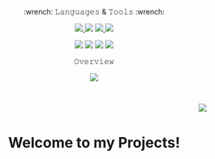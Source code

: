
   
<p align="center">:wrench: 𝙻𝚊𝚗𝚐𝚞𝚊𝚐𝚎𝚜 & 𝚃𝚘𝚘𝚕𝚜 :wrench:</p>

<p align="center">
  <a href="https://www.gnu.org/software/bash/"> 
    <img src="https://img.shields.io/badge/-BASH-000000?style=for-the-badge&logo=BASH">
  </a> 
  <img src="https://img.shields.io/badge/-Linux-000000?style=for-the-badge&logo=Linux"> 
  <a href="https://python.org/"> 
    <img src="https://img.shields.io/badge/-Python-000000?style=for-the-badge&logo=Python">
  </a>
  <img src="https://img.shields.io/badge/-Markdown-000000?style=for-the-badge&logo=Markdown"> 
  
</p> 

<p align="center"> 
  <img src="https://img.shields.io/badge/-Shell-000000?style=for-the-badge&logo=Shell"> 
  <img src="https://img.shields.io/badge/-Terraform-000000?style=for-the-badge&logo=Terraform"> 
  <img src="https://img.shields.io/badge/-Ansible-000000?style=for-the-badge&logo=Ansible">
  <img src="https://img.shields.io/badge/-Wireguard-000000?style=for-the-badge&logo=Wireguard"> 
</p>

<p align="center">𝙾𝚟𝚎𝚛𝚟𝚒𝚎𝚠</p>
  <p align="center">
    <kbd><kbd><kbd><kbd><kbd><kbd><kbd><kbd><kbd><kbd>
    <img src="https://github-readme-stats.vercel.app/api?username=castironclay&show_icons=true&count_private=true&theme=chartreuse-dark ">
  </p>
  <img align="left" style="float:right; margin:30px;" src="https://github-readme-stats.vercel.app/api/top-langs/?username=castironclay&theme=radical&layout=compact">
</p>
<br><br><br>

<h1 align="center">
  Welcome to my Projects!
</h1>
